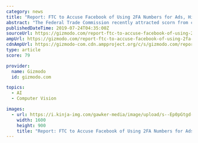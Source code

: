 ```yaml
---
category: news
title: "Report: FTC to Accuse Facebook of Using 2FA Numbers for Ads, Hiding Facial Recognition Settings"
abstract: "The Federal Trade Commission recently attracted scorn from congressional Democrats for fining world-spanning social network Facebook just $5 billion rather than tens of billions after the company ..."
publishedDateTime: 2019-07-24T04:35:00Z
sourceUrl: https://gizmodo.com/report-ftc-to-accuse-facebook-of-using-2fa-numbers-for-1836650815
ampUrl: https://gizmodo.com/report-ftc-to-accuse-facebook-of-using-2fa-numbers-for-1836650815/amp
cdnAmpUrl: https://gizmodo-com.cdn.ampproject.org/c/s/gizmodo.com/report-ftc-to-accuse-facebook-of-using-2fa-numbers-for-1836650815/amp
type: article
score: 79

provider:
  name: Gizmodo
  id: gizmodo.com

topics:
  - AI
  - Computer Vision

images:
  - url: https://i.kinja-img.com/gawker-media/image/upload/s--Ep0pGtgd--/c_fill,fl_progressive,g_center,h_900,q_80,w_1600/fr2gs9en7ryqgics6fb8.jpg
    width: 1600
    height: 900
    title: "Report: FTC to Accuse Facebook of Using 2FA Numbers for Ads, Hiding Facial Recognition Settings"
---
```


